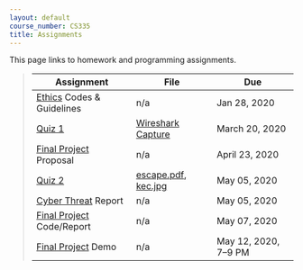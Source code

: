 ```yaml
---
layout: default
course_number: CS335
title: Assignments
---
```


This page links to homework and programming assignments.

> Assignment | File | Due
> ---------- | ---- | ---
> [Ethics](ethics.html) Codes & Guidelines | n/a | Jan 28, 2020
> [Quiz 1](quiz1.html) | [Wireshark Capture](files/ftp.pcapng) | March 20, 2020
> [Final Project](project.html) Proposal | n/a | April 23, 2020
> [Quiz 2](quiz2.html) | [escape.pdf](files/escape.pdf), [kec.jpg](files/kec.jpg) | May 05, 2020
> [Cyber Threat](cybercrime.html) Report | n/a | May 05, 2020
> [Final Project](project.html) Code/Report | n/a | May 07, 2020
> [Final Project](project.html) Demo | n/a | May 12, 2020, 7&ndash;9 PM
